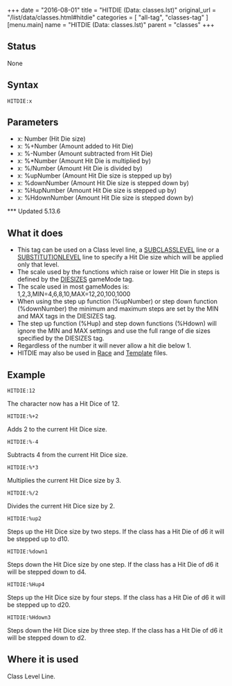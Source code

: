 +++
date = "2016-08-01"
title = "HITDIE (Data: classes.lst)"
original_url = "/list/data/classes.html#hitdie"
categories = [ "all-tag", "classes-tag" ]
[menu.main]
    name = "HITDIE (Data: classes.lst)"
    parent = "classes"
+++

## Status

None

## Syntax

`HITDIE:x`

## Parameters

-   x: Number (Hit Die size)
-   x: %+Number (Amount added to Hit Die)
-   x: %-Number (Amount subtracted from Hit Die)
-   x: %\*Number (Amount Hit Die is multiplied by)
-   x: %/Number (Amount Hit Die is divided by)
-   x: %upNumber (Amount Hit Die size is stepped up by)
-   x: %downNumber (Amount Hit Die size is stepped
    down by)
-   x: %HupNumber (Amount Hit Die size is stepped
    up by)
-   x: %HdownNumber (Amount Hit Die size is stepped
    down by)



<span id="hitdie"></span> \*\*\* Updated 5.13.6

What it does
------------

-   This tag can be used on a Class level line, a
    [SUBCLASSLEVEL](/list/data/classes/subclasslevel.html) line or a
    [SUBSTITUTIONLEVEL](/list/data/classes/substitutionlevel.html) line
    to specify a Hit Die size which will be applied only that level.
-   The scale used by the functions which raise or lower Hit Die in
    steps is defined by the
    [DIESIZES](/list/system/gamemode-miscinfo/diesizes.html)
    gameMode tag.
-   The scale used in most gameModes is:
    1,2,3,MIN=4,6,8,10,MAX=12,20,100,1000
-   When using the step up function (%upNumber) or step down
    function (%downNumber) the minimum and maximum steps are set by the
    MIN and MAX tags in the DIESIZES tag.
-   The step up function (%Hup) and step down functions (%Hdown) will
    ignore the MIN and MAX settings and use the full range of die sizes
    specified by the DIESIZES tag.
-   Regardless of the number it will never allow a hit die below 1.
-   HITDIE may also be used in [Race](/list/data/races/hitdie.html) and
    [Template](/list/data/templates/hitdie.html) files.

Example
-------

`HITDIE:12`

The character now has a Hit Dice of 12.

`HITDIE:%+2`

Adds 2 to the current Hit Dice size.

`HITDIE:%-4`

Subtracts 4 from the current Hit Dice size.

`HITDIE:%*3`

Multiplies the current Hit Dice size by 3.

`HITDIE:%/2`

Divides the current Hit Dice size by 2.

`HITDIE:%up2`

Steps up the Hit Dice size by two steps. If the class has a Hit Die of
d6 it will be stepped up to d10.

`HITDIE:%down1`

Steps down the Hit Dice size by one step. If the class has a Hit Die of
d6 it will be stepped down to d4.

`HITDIE:%Hup4`

Steps up the Hit Dice size by four steps. If the class has a Hit Die of
d6 it will be stepped up to d20.

`HITDIE:%Hdown3`

Steps down the Hit Dice size by three step. If the class has a Hit Die
of d6 it will be stepped down to d2.

Where it is used
----------------

Class Level Line.

